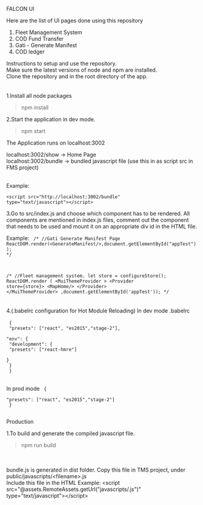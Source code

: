 FALCON UI

Here are the list of UI pages done using this repository
1) Fleet Management System
2) COD Fund Transfer
3) Gati - Generate Manifest 
4) COD ledger

Instructions to setup and use the repository.<br/>
Make sure the latest versions of node and npm are installed. <br/>
Clone the repository and in the root directory of the app.<br/>
<br/>
<br/>
1.Install all node packages
<br/>
>npm install

2.Start the application in dev mode. <br/>

>npm start 

The Application runs on localhost:3002 <br/>

localhost:3002/show -> Home Page<br/>
localhost:3002/bundle -> bundled javascript file (use this in as script src in FMS project)<br/>
<br/>

Example: 
<br/>

<code>&lt;script src="http://localhost:3002/bundle"  type="text/javascript"&gt;&lt;/script&gt;</code>

3.Go to src/index.js and choose which component has to be rendered.
All components are mentioned in index.js files, comment out the component that needs to be used and mount it on an appropriate div id in the HTML file.

Example:
<code>
/*
//Gati Generate Manifest Page
ReactDOM.render(&lt;GenerateManifest/&gt;,document.getElementById("appTest"));
*/

/*
//Fleet management system. 
let store = configureStore();
ReactDOM.render (  &lt;MuiThemeProvider &gt;
  &lt;Provider store={store}&gt;
   &lt;MapHome/&gt;
  &lt;/Provider&gt;
 &lt;/MuiThemeProvider&gt; ,document.getElementById('appTest'));
*/
</code>
<br/>
<br/>
4.(.babelrc configuration for Hot Module Reloading)
In dev mode
.babelrc  
<br/>
<code>
{<br/>
  "presets": ["react", "es2015","stage-2"],<br/>
  "env": {<br/>
    "development": {<br/>
      "presets": ["react-hmre"]<br/>
    }<br/>
  }<br/>
}<br/>
</code>
<br/>
<br/>
In prod mode
<code>
{<br/>
  "presets": ["react", "es2015","stage-2"]<br/>
}<br/>
</code>
 

Production<br/>

1.To build and generate the compiled javascript file.<br/>
>npm run build
<br/>
<br/>
bundle.js is generated in dist folder. Copy this file in TMS project, under public/javascripts/&lt;filename&gt;.js
<br/>
Include this file in the HTML
Example:
 &lt;script src="@assets.RemoteAssets.getUrl("javascripts/<filename>.js")" type="text/javascript"&gt;&lt;/script&gt;


